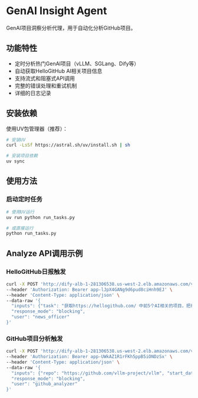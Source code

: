 # GenAI Insight Agent

GenAI项目洞察分析代理，用于自动化分析GitHub项目。

## 功能特性

- 定时分析热门GenAI项目（vLLM、SGLang、Dify等）
- 自动获取HelloGitHub AI相关项目信息
- 支持流式和阻塞式API调用
- 完整的错误处理和重试机制
- 详细的日志记录

## 安装依赖

使用UV包管理器（推荐）：

```bash
# 安装UV
curl -LsSf https://astral.sh/uv/install.sh | sh

# 安装项目依赖
uv sync
```

## 使用方法

### 启动定时任务

```bash
# 使用UV运行
uv run python run_tasks.py

# 或直接运行
python run_tasks.py
```

## Analyze API调用示例

### HelloGitHub日报触发

```bash
curl -X POST 'http://dify-alb-1-281306538.us-west-2.elb.amazonaws.com/v1/workflows/run' \
--header 'Authorization: Bearer app-lJpX4GANg9d6pud8ciHnh9EJ' \
--header 'Content-Type: application/json' \
--data-raw '{
  "inputs": {"task": "获取https://hellogithub.com/ 中前5个AI相关的项目，把相关项目的信息以json形式输出。\n\n## 参考步骤：\n1. 勾选https://hellogithub.com/的AI 标签\n2. 顺序点击进入每个项目(前5个)\n3. 获取详细信息包括：Stars数量，新增stars in Past 6 days, 项目描述, url 和 tags\n\n## 参考输出格式\n[\n{\n  \"name\": \"..\",\n  \"stars\" : \"..\",\n  \"new_stars_past_7_days\" : \"..\",\n  \"description\": \"...\",\n  \"url\" : \"...\",\n  \"tags\" : [...]\n}\n..\n]"},
  "response_mode": "blocking",
  "user": "news_officer"
}'
```

### GitHub项目分析触发

```bash
curl -X POST 'http://dify-alb-1-281306538.us-west-2.elb.amazonaws.com/v1/workflows/run' \
--header 'Authorization: Bearer app-UWkAZ1R1rFKh5ppB5iONDzSx' \
--header 'Content-Type: application/json' \
--data-raw '{
  "inputs": {"repo": "https://github.com/vllm-project/vllm", "start_date":"2024-10-27"},
  "response_mode": "blocking",
  "user": "github_analyzer"
}'
```